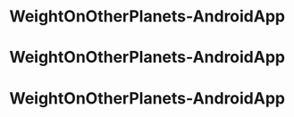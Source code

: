 # WeightOnOtherPlanets-AndroidApp
# WeightOnOtherPlanets-AndroidApp
# WeightOnOtherPlanets-AndroidApp
